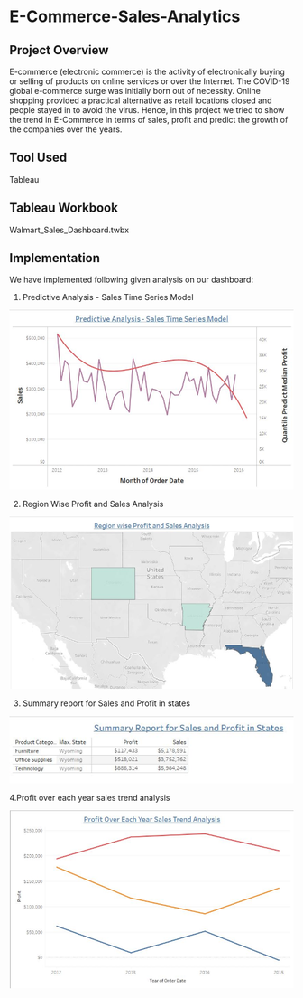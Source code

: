 # E-Commerce-Sales-Analytics

## Project Overview
E-commerce (electronic commerce) is the activity of electronically buying or selling of products on online services or over the Internet. The COVID-19 global e-commerce surge was initially born out of necessity. Online shopping provided a practical alternative as retail locations closed and people stayed in to avoid the virus. Hence, in this project we tried to show the trend in E-Commerce in terms of sales, profit and predict the growth of the companies over the years.

## Tool Used
Tableau

## Tableau Workbook
Walmart_Sales_Dashboard.twbx

## Implementation
We have implemented following given analysis on our dashboard:

1. Predictive Analysis - Sales Time Series Model
 
![alt text](img/Predictive-Sales-Analysis.JPG) 

2. Region Wise Profit and Sales Analysis

![alt text](img/Region-Wise-Sales.JPG) 

3. Summary report for Sales and Profit in states

![alt text](img/Summary_Report.JPG) 

4.Profit over each year sales trend analysis

![alt text](img/Trend-Analysis.JPG) 
